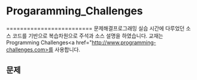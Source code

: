 # Progaramming_Challenges
=========================
문제해결프로그래밍 실습 시간에 다루었던 소스 코드를 기반으로 복습차원으로 주석과 소스 설명을 하였습니다.
교재는 Programming Challenges<a href="http://www.programming-challenges.com>를 사용합니다.


## 문제 

